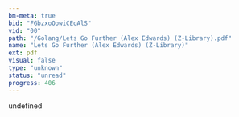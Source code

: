 ```yaml
---
bm-meta: true
bid: "FGbzxoOowiCEoAlS"
vid: "00"
path: "/Golang/Lets Go Further (Alex Edwards) (Z-Library).pdf"
name: "Lets Go Further (Alex Edwards) (Z-Library)"
ext: pdf
visual: false
type: "unknown"
status: "unread"
progress: 406
---
```

undefined
